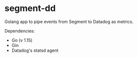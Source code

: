 # segment-dd

Golang app to pipe events from Segment to Datadog as metrics.

Dependencies:
 * Go (v 1.15)
 * Gin
 * Datadog's statsd agent
